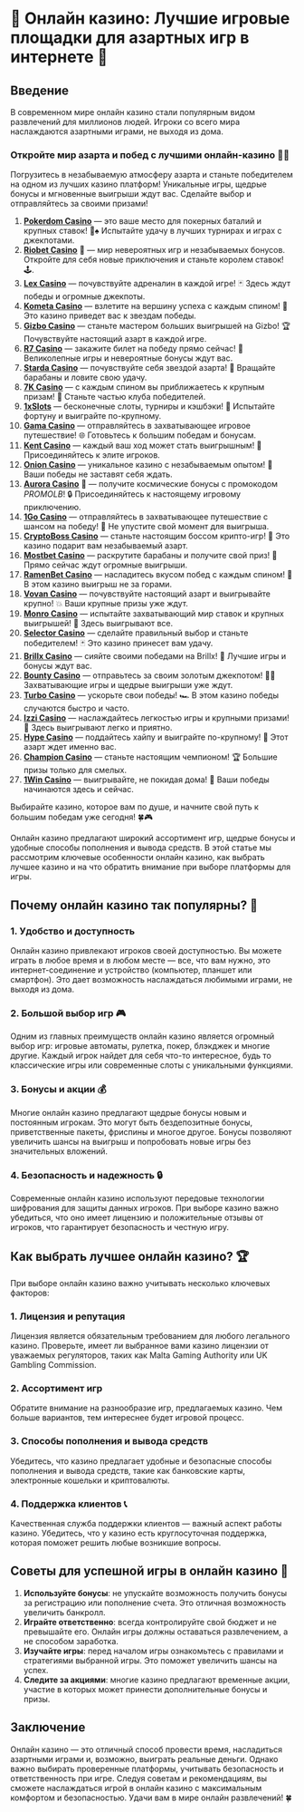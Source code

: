# 🎰 Онлайн казино: Лучшие игровые площадки для азартных игр в интернете 🎰

## Введение

В современном мире онлайн казино стали популярным видом развлечений для миллионов людей. Игроки со всего мира наслаждаются азартными играми, не выходя из дома. 
### Откройте мир азарта и побед с лучшими онлайн-казино 🎰💥

Погрузитесь в незабываемую атмосферу азарта и станьте победителем на одном из лучших казино платформ! Уникальные игры, щедрые бонусы и мгновенные выигрыши ждут вас. Сделайте выбор и отправляйтесь за своими призами!

1. **[Pokerdom Casino](https://brandplay.link/Bxg7SC7H)** — это ваше место для покерных баталий и крупных ставок! 🎲♠️ Испытайте удачу в лучших турнирах и играх с джекпотами.
2. **[Riobet Casino](https://brandplay.link/dtx89f2L)** 🌟 — мир невероятных игр и незабываемых бонусов. Откройте для себя новые приключения и станьте королем ставок! 🕹️.
3. **[Lex Casino](https://brandplay.link/2HFTmBc8)** — почувствуйте адреналин в каждой игре! 🃏 Здесь ждут победы и огромные джекпоты.
4. **[Kometa Casino](https://brandplay.link/tLG15CCb)** — взлетите на вершину успеха с каждым спином! 🚀 Это казино приведет вас к звездам победы.
5. **[Gizbo Casino](https://gizbo-tea02.com/c8e962e89)** — станьте мастером больших выигрышей на Gizbo! 🏆 Почувствуйте настоящий азарт в каждой игре.
6. **[R7 Casino](https://brandplay.link/zPmNmTWG)** — закажите билет на победу прямо сейчас! 🎯 Великолепные игры и невероятные бонусы ждут вас.
7. **[Starda Casino](https://brandplay.link/cpFQbWKn)** — почувствуйте себя звездой азарта! 🌟 Вращайте барабаны и ловите свою удачу.
8. **[7K Casino](https://brandplay.link/dd46bNgD)** — с каждым спином вы приближаетесь к крупным призам! 🎰 Станьте частью клуба победителей.
9. **[1xSlots](https://brandplay.link/R4xfxqdm)** — бесконечные слоты, турниры и кэшбэки! 🎲 Испытайте фортуну и выиграйте по-крупному.
10. **[Gama Casino](https://brandplay.link/zrZpLFTP)** — отправляйтесь в захватывающее игровое путешествие! 🌐 Готовьтесь к большим победам и бонусам.
11. **[Kent Casino](https://passage-through-deserts.com/de0514c15)** — каждый ваш ход может стать выигрышным! 🏅 Присоединяйтесь к элите игроков.
12. **[Onion Casino](https://obclk001-2d.top/click?offer_id=986&partner_id=10542&landing_id=1798&utm_medium=affiliate&sub_1=oncasino3)** — уникальное казино с незабываемым опытом! 🧅 Ваши победы не заставят себя ждать.
13. **[Aurora Casino](https://10trafic-stat2.com/click/668546566bcc6313411604c7/6766/15114/subaccount?promocode=PROMOLB)** 🌌 — получите космические бонусы с промокодом *PROMOLB*! 🔒 Присоединяйтесь к настоящему игровому приключению.
14. **[1Go Casino](https://1go-ircp01.com/ce015f410)** — отправляйтесь в захватывающее путешествие с шансом на победу! 🚀 Не упустите свой момент для выигрыша.
15. **[CryptoBoss Casino](https://cryptobossc.online/d847bcfa9)** — станьте настоящим боссом крипто-игр! 💎 Это казино подарит вам незабываемый азарт.
16. **[Mostbet Casino](https://ktbtis024ifqfn0mst.com/beQs)** — раскрутите барабаны и получите свой приз! 🎰 Прямо сейчас ждут огромные выигрыши.
17. **[RamenBet Casino](https://get.saltyram.com/ru/registration?apkpop=0&partner=p24970p3296034p5526)** — насладитесь вкусом побед с каждым спином! 🍜 В этом казино выигрыш не за горами.
18. **[Vovan Casino](https://vovan.site/d2375cf9b)** — почувствуйте настоящий азарт и выигрывайте крупно! 💥 Ваши крупные призы уже ждут.
19. **[Monro Casino](https://mnr-ircp01.com/c3ce72a2c)** — испытайте захватывающий мир ставок и крупных выигрышей! 🎯 Здесь выигрывают все.
20. **[Selector Casino](https://gosel.pl/SELVK)** — сделайте правильный выбор и станьте победителем! 🃏 Это казино принесет вам удачу.
21. **[Brillx Casino](https://brillx.pub/BRIVK)** — сияйте своими победами на Brillx! 💫 Лучшие игры и бонусы ждут вас.
22. **[Bounty Casino](https://bounty-casino.de/BOVK)** — отправьтесь за своим золотым джекпотом! 🏴‍☠️ Захватывающие игры и щедрые выигрыши уже ждут.
23. **[Turbo Casino](https://turbo-casino.pro/TURVK)** — ускорьте свои победы! 🏎️ В этом казино победы случаются быстро и часто.
24. **[Izzi Casino](https://izzi-fr03.com/ca7c8a7b7)** — наслаждайтесь легкостью игры и крупными призами! 🎰 Здесь выигрывают легко и приятно.
25. **[Hype Casino](https://hypekaz.com/dc2f44ad0)** — поддайтесь хайпу и выиграйте по-крупному! 🎉 Этот азарт ждет именно вас.
26. **[Champion Casino](https://champcasino.ink/pobeda/doa-hats?p80412p305331p112c)** — станьте настоящим чемпионом! 🏆 Большие призы только для смелых.
27. **[1Win Casino](https://brandplay.link/6F5VqbyZ)** — выигрывайте, не покидая дома! 🥇 Ваши победы начинаются здесь и сейчас.

Выбирайте казино, которое вам по душе, и начните свой путь к большим победам уже сегодня! 🍀🎮

Онлайн казино предлагают широкий ассортимент игр, щедрые бонусы и удобные способы пополнения и вывода средств. В этой статье мы рассмотрим ключевые особенности онлайн казино, как выбрать лучшее казино и на что обратить внимание при выборе платформы для игры.

## Почему онлайн казино так популярны? 🎲

### 1. Удобство и доступность

Онлайн казино привлекают игроков своей доступностью. Вы можете играть в любое время и в любом месте — все, что вам нужно, это интернет-соединение и устройство (компьютер, планшет или смартфон). Это дает возможность наслаждаться любимыми играми, не выходя из дома.

### 2. Большой выбор игр 🎮

Одним из главных преимуществ онлайн казино является огромный выбор игр: игровые автоматы, рулетка, покер, блэкджек и многие другие. Каждый игрок найдет для себя что-то интересное, будь то классические игры или современные слоты с уникальными функциями.

### 3. Бонусы и акции 💰

Многие онлайн казино предлагают щедрые бонусы новым и постоянным игрокам. Это могут быть бездепозитные бонусы, приветственные пакеты, фриспины и многое другое. Бонусы позволяют увеличить шансы на выигрыш и попробовать новые игры без значительных вложений.

### 4. Безопасность и надежность 🔒

Современные онлайн казино используют передовые технологии шифрования для защиты данных игроков. При выборе казино важно убедиться, что оно имеет лицензию и положительные отзывы от игроков, что гарантирует безопасность и честную игру.

## Как выбрать лучшее онлайн казино? 🏆

При выборе онлайн казино важно учитывать несколько ключевых факторов:

### 1. Лицензия и репутация

Лицензия является обязательным требованием для любого легального казино. Проверьте, имеет ли выбранное вами казино лицензии от уважаемых регуляторов, таких как Malta Gaming Authority или UK Gambling Commission.

### 2. Ассортимент игр

Обратите внимание на разнообразие игр, предлагаемых казино. Чем больше вариантов, тем интереснее будет игровой процесс.

### 3. Способы пополнения и вывода средств

Убедитесь, что казино предлагает удобные и безопасные способы пополнения и вывода средств, такие как банковские карты, электронные кошельки и криптовалюты.

### 4. Поддержка клиентов 📞

Качественная служба поддержки клиентов — важный аспект работы казино. Убедитесь, что у казино есть круглосуточная поддержка, которая поможет решить любые возникшие вопросы.

## Советы для успешной игры в онлайн казино 🎯

1. **Используйте бонусы**: не упускайте возможность получить бонусы за регистрацию или пополнение счета. Это отличная возможность увеличить банкролл.
2. **Играйте ответственно**: всегда контролируйте свой бюджет и не превышайте его. Онлайн игры должны оставаться развлечением, а не способом заработка.
3. **Изучайте игры**: перед началом игры ознакомьтесь с правилами и стратегиями выбранной игры. Это поможет увеличить шансы на успех.
4. **Следите за акциями**: многие казино предлагают временные акции, участие в которых может принести дополнительные бонусы и призы.

## Заключение

Онлайн казино — это отличный способ провести время, насладиться азартными играми и, возможно, выиграть реальные деньги. Однако важно выбирать проверенные платформы, учитывать безопасность и ответственность при игре. Следуя советам и рекомендациям, вы сможете наслаждаться игрой в онлайн казино с максимальным комфортом и безопасностью. Удачи вам в мире онлайн развлечений! 🍀


